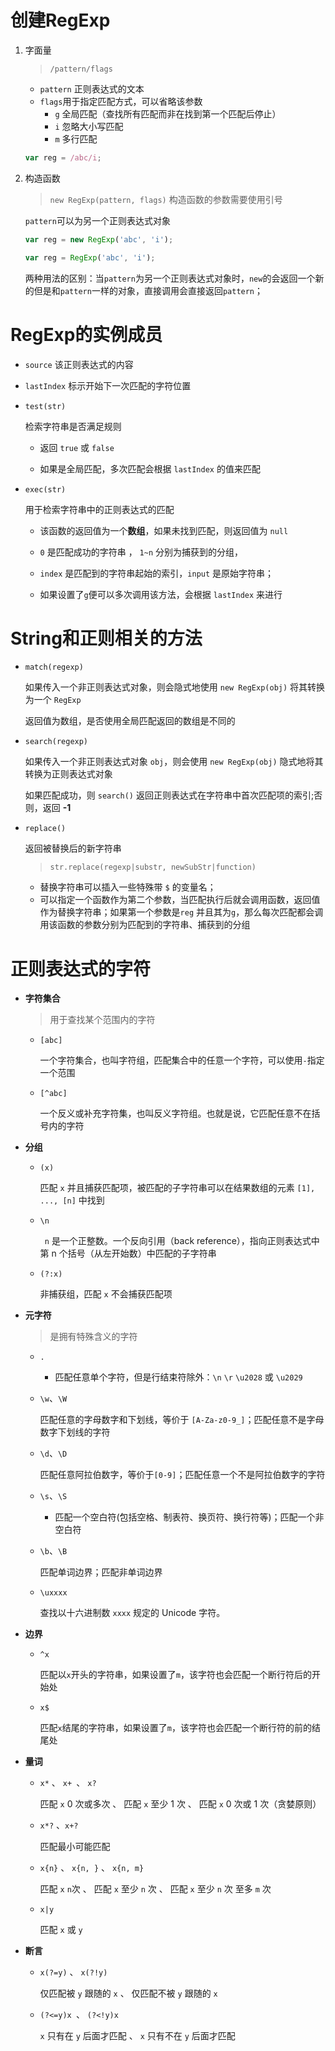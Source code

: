 # 创建RegExp

1. 字面量

   > `/pattern/flags`

   - `pattern` 正则表达式的文本
   - `flags`用于指定匹配方式，可以省略该参数
     - `g` 全局匹配（查找所有匹配而非在找到第一个匹配后停止）
     - `i` 忽略大小写匹配
     - `m` 多行匹配

   ```javascript
   var reg = /abc/i;
   ```

2. 构造函数

   > `new RegExp(pattern, flags)`	构造函数的参数需要使用引号

   `pattern`可以为另一个正则表达式对象

   ```javascript
   var reg = new RegExp('abc', 'i');
   ```

   ```javascript
   var reg = RegExp('abc', 'i');
   ```

   两种用法的区别：当`pattern`为另一个正则表达式对象时，`new`的会返回一个新的但是和`pattern`一样的对象，直接调用会直接返回`pattern`；

# RegExp的实例成员

- `source`    该正则表达式的内容
- `lastIndex`    标示开始下一次匹配的字符位置

- `test(str)`

  检索字符串是否满足规则

  - 返回 `true` 或 `false`

  - 如果是全局匹配，多次匹配会根据 `lastIndex` 的值来匹配

- `exec(str)`

  用于检索字符串中的正则表达式的匹配

  - 该函数的返回值为一个**数组**，如果未找到匹配，则返回值为 `null`

  - `0` 是匹配成功的字符串 ， `1~n` 分别为捕获到的分组，
  - `index` 是匹配到的字符串起始的索引，`input` 是原始字符串；
  - 如果设置了`g`便可以多次调用该方法，会根据 `lastIndex` 来进行


# String和正则相关的方法

- `match(regexp)`

  如果传入一个非正则表达式对象，则会隐式地使用 `new RegExp(obj)` 将其转换为一个 `RegExp` 

  返回值为数组，是否使用全局匹配返回的数组是不同的

- `search(regexp)`

  如果传入一个非正则表达式对象 `obj`，则会使用 `new RegExp(obj)` 隐式地将其转换为正则表达式对象

  如果匹配成功，则 `search()` 返回正则表达式在字符串中首次匹配项的索引;否则，返回 **-1**

- `replace()`

  返回被替换后的新字符串

  > `str.replace(regexp|substr, newSubStr|function)`
  
  - 替换字符串可以插入一些特殊带 `$` 的变量名；
  - 可以指定一个函数作为第二个参数，当匹配执行后就会调用函数，返回值作为替换字符串；如果第一个参数是`reg` 并且其为`g`，那么每次匹配都会调用该函数的参数分别为匹配到的字符串、捕获到的分组

# 正则表达式的字符

- **字符集合**

  > 用于查找某个范围内的字符

  - `[abc]`

    一个字符集合，也叫字符组，匹配集合中的任意一个字符，可以使用`-`指定一个范围

  - `[^abc]`
  
    一个反义或补充字符集，也叫反义字符组。也就是说，它匹配任意不在括号内的字符
  
- **分组**

  - `(x)`

    匹配 `x` 并且捕获匹配项，被匹配的子字符串可以在结果数组的元素 `[1], ..., [n]` 中找到

  - `\n`

    ` n` 是一个正整数。一个反向引用（back reference），指向正则表达式中第 n 个括号（从左开始数）中匹配的子字符串
    
  - `(?:x)`

    非捕获组，匹配 `x` 不会捕获匹配项

- **元字符**

  > 是拥有特殊含义的字符

  - `.`

    - 匹配任意单个字符，但是行结束符除外：`\n` `\r` `\u2028` 或 `\u2029`

  - `\w`、`\W`

    匹配任意的字母数字和下划线，等价于 `[A-Za-z0-9_]`；匹配任意不是字母数字下划线的字符

  - `\d`、`\D`

    匹配任意阿拉伯数字，等价于`[0-9]`；匹配任意一个不是阿拉伯数字的字符

  - `\s`、`\S`

    - 匹配一个空白符(包括空格、制表符、换页符、换行符等)；匹配一个非空白符

  - `\b`、`\B`

    匹配单词边界；匹配非单词边界 

  - `\uxxxx`

    查找以十六进制数 `xxxx` 规定的 Unicode 字符。

- **边界**

  - `^x`

    匹配以`x`开头的字符串，如果设置了`m`，该字符也会匹配一个断行符后的开始处

  - `x$`

    匹配`x`结尾的字符串，如果设置了`m`，该字符也会匹配一个断行符的前的结尾处

- **量词**

  - `x*` 、 `x+ `、 `x?`

    匹配 `x` 0 次或多次 、 匹配 `x` 至少 1 次 、 匹配 `x` 0 次或 1 次（贪婪原则）

  - `x*?` 、`x+?`

    匹配最小可能匹配

  - `x{n}` 、  `x{n, }` 、 `x{n, m}`

    匹配 `x` `n`次 、 匹配 `x`  至少 `n` 次 、 匹配 `x` 至少 `n` 次 至多 `m` 次

  - `x|y`

    匹配 `x` 或 `y`

- **断言** 

  - `x(?=y)` 、 `x(?!y)`

    仅匹配被 `y` 跟随的 `x` 、 仅匹配不被 `y` 跟随的 `x`

  - `(?<=y)x `、 `(?<!y)x`

    `x` 只有在 `y` 后面才匹配 、 `x` 只有不在 `y` 后面才匹配


